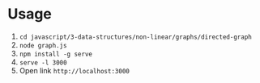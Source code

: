 # Usage

1. `cd javascript/3-data-structures/non-linear/graphs/directed-graph`
2. `node graph.js`
3. `npm install -g serve`
4. `serve -l 3000`
5. Open link `http://localhost:3000`
